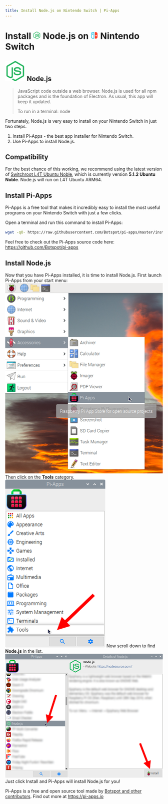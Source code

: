 ```yaml
---
title: Install Node.js on Nintendo Switch | Pi-Apps
---
```

<div class="simple-install-content content">

# Install <img src="/img/app-icons/Node.js/icon-64.png" height=24> Node.js on <img src=/img/other-icons/switch-icon.svg height=24> Nintendo Switch

## <img src="/img/app-icons/Node.js/icon-64.png"> Node.js
> JavaScript code outside a web browser.
> Node.js is used for all npm packages and is the foundation of Electron.
> As usual, this app will keep it updated.
> 
> To run in a terminal: node

Fortunately, Node.js is very easy to install on your Nintendo Switch in just two steps.
1. Install Pi-Apps - the best app installer for Nintendo Switch.
2. Use Pi-Apps to install Node.js.
</div>
<div class="simple-install-content content">

## Compatibility
For the best chance of this working, we recommend using the latest version of [Switchroot L4T Ubuntu Noble](https://wiki.switchroot.org/wiki/linux/l4t-ubuntu-noble-installation-guide), which is currently version **5.1.2 Ubuntu Noble**.
Node.js will run on L4T Ubuntu ARM64.
</div>
<div class="simple-install-content content">

## Install Pi-Apps

Pi-Apps is a free tool that makes it incredibly easy to install the most useful programs on your Nintendo Switch with just a few clicks.

Open a terminal and run this command to install Pi-Apps:
```bash
wget -qO- https://raw.githubusercontent.com/Botspot/pi-apps/master/install | bash
```
Feel free to check out the Pi-Apps source code here: https://github.com/Botspot/pi-apps
</div>
<div class="simple-install-content content">

## Install Node.js

Now that you have Pi-Apps installed, it is time to install Node.js.
First launch Pi-Apps from your start menu:
<img src="/img/start-menu.png">
Then click on the <b>Tools</b> category.
<img src="/img/category-selections/Tools.png">
Now scroll down to find <b>Node.js</b> in the list.
<img src="/img/app-icons/Node.js/app-selection.png">
Just click Install and Pi-Apps will install Node.js for you!
</div>
<div class="simple-install-content content">

Pi-Apps is a free and open source tool made by [Botspot and other contributors](/about/#contributors). Find out more at https://pi-apps.io
</div>
